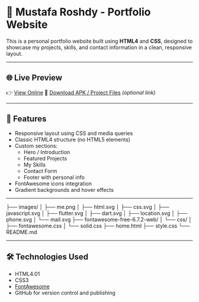 # 💼 Mustafa Roshdy - Portfolio Website

This is a personal portfolio website built using **HTML4** and **CSS**, designed to showcase my projects, skills, and contact information in a clean, responsive layout.

---

## 🌐 Live Preview

👉 [View Online]([https://github.com/Mustafa-Roshdy](https://mustafa-roshdy.github.io/Portfolio/home.html))  
📂 [Download APK / Project Files](#) *(optional link)*

---

## 🚀 Features

- Responsive layout using CSS and media queries
- Classic HTML4 structure (no HTML5 elements)
- Custom sections:
  - Hero / Introduction
  - Featured Projects
  - My Skills
  - Contact Form
  - Footer with personal info
- FontAwesome icons integration
- Gradient backgrounds and hover effects

---

├── images/
│ ├── me.png
│ ├── html.svg
│ ├── css.svg
│ ├── javascript.svg
│ ├── flutter.svg
│ ├── dart.svg
│ ├── location.svg
│ ├── phone.svg
│ └── mail.svg
├── fontawesome-free-6.7.2-web/
│ └── css/
│ ├── fontawesome.css
│ └── solid.css
├── home.html
├── style.css
└── README.md


---

## 🛠️ Technologies Used

- HTML4.01
- CSS3
- [FontAwesome](https://fontawesome.com/)
- GitHub for version control and publishing


